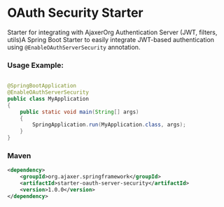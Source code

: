 # OAuth Security Starter

Starter for integrating with AjaxerOrg Authentication Server (JWT, filters, utils)A Spring Boot Starter to easily
integrate JWT-based authentication using `@EnableOAuthServerSecurity` annotation.

### Usage Example:

```java

@SpringBootApplication
@EnableOAuthServerSecurity
public class MyApplication
{
	public static void main(String[] args)
	{
		SpringApplication.run(MyApplication.class, args);
	}
}
```

### Maven

```xml
<dependency>
    <groupId>org.ajaxer.springframework</groupId>
    <artifactId>starter-oauth-server-security</artifactId>
    <version>1.0.0</version>
</dependency>
```
